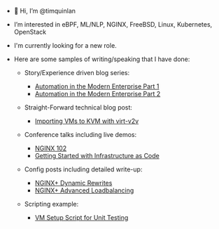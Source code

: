 - 👋 Hi, I’m @timquinlan
- I’m interested in eBPF, ML/NLP, NGINX, FreeBSD, Linux, Kubernetes, OpenStack
- I'm currently looking for a new role.
- Here are some samples of writing/speaking that I have done:

    - Story/Experience driven blog series:
        - [Automation in the Modern Enterprise Part 1](https://www.redhat.com/en/blog/automation-modern-enterprise-part-1)
        - [Automation in the Modern Enterprise Part 2](https://www.redhat.com/en/blog/automation-modern-enterprise-part-2)

    - Straight-Forward technical blog post:
       - [Importing VMs to KVM with virt-v2v](https://www.redhat.com/en/blog/importing-vms-kvm-virt-v2v)

    - Conference talks including live demos:
        - [NGINX 102](https://www.youtube.com/live/DjOgRbHnvwU?feature=share&t=14706)
        - [Getting Started with Infrastructure as Code](https://youtu.be/f_lo_8-5cMs)

    - Config posts including detailed write-up:
        - [NGINX+ Dynamic Rewrites](https://github.com/timquinlan/nginxplus_dynamic_rewrites)
        - [NGINX+ Advanced Loadbalancing](https://github.com/timquinlan/nginxplus-loadbalancing)

    - Scripting example:
        - [VM Setup Script for Unit Testing](https://github.com/timquinlan/scripts/blob/master/autovm/cstest)

<!---
timquinlan/timquinlan is a ✨ special ✨ repository because its `README.md` (this file) appears on your GitHub profile.
You can click the Preview link to take a look at your changes.
--->
